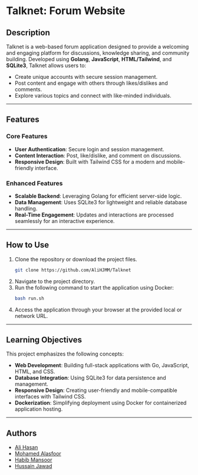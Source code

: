 # Talknet: Forum Website

## **Description**

Talknet is a web-based forum application designed to provide a welcoming and engaging platform for discussions, knowledge sharing, and community building. Developed using **Golang**, **JavaScript**, **HTML/Tailwind**, and **SQLite3**, Talknet allows users to:

- Create unique accounts with secure session management.
- Post content and engage with others through likes/dislikes and comments.
- Explore various topics and connect with like-minded individuals.

---

## **Features**

### **Core Features**

- **User Authentication**: Secure login and session management.
- **Content Interaction**: Post, like/dislike, and comment on discussions.
- **Responsive Design**: Built with Tailwind CSS for a modern and mobile-friendly interface.

### **Enhanced Features**

- **Scalable Backend**: Leveraging Golang for efficient server-side logic.
- **Data Management**: Uses SQLite3 for lightweight and reliable database handling.
- **Real-Time Engagement**: Updates and interactions are processed seamlessly for an interactive experience.

---

## **How to Use**

1. Clone the repository or download the project files.
   ```bash
   git clone https://github.com/AliHJMM/Talknet
   ```
2. Navigate to the project directory.
3. Run the following command to start the application using Docker:
   ```bash
   bash run.sh
   ```
4. Access the application through your browser at the provided local or network URL.

---

## **Learning Objectives**

This project emphasizes the following concepts:

- **Web Development**: Building full-stack applications with Go, JavaScript, HTML, and CSS.
- **Database Integration**: Using SQLite3 for data persistence and management.
- **Responsive Design**: Creating user-friendly and mobile-compatible interfaces with Tailwind CSS.
- **Dockerization**: Simplifying deployment using Docker for containerized application hosting.

---

## **Authors**

- [Ali Hasan](https://github.com/AliHJMM)
- [Mohamed Alasfoor](https://github.com/Mohamed-Alasfoor)
- [Habib Mansoor](https://github.com/7abib04)
- [Hussain Jawad](https://github.com/hujaafar)

